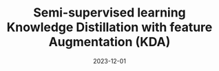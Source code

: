 ---
title: "Semi-supervised learning Knowledge Distillation with feature Augmentation (KDA)"
collection: publications
category: conferences
permalink: /publication/kda
header:
    teaser: /images/kda.png
date: 2023-12-01
authors: <b>Sungwon Woo</b>, Jeongae Lee, Jung Lee, Hojune Kim, Jinkyeong Bae, Young Choi, Jongho Nang<sup>+</sup> 
venue: 'Korean Institute of Information Scientists and Engineers 2024'
buttons:
    - type: paper
      url: https://www.dbpia.co.kr/pdf/pdfView.do?nodeId=NODE12042065&width=2048
    - type: video
      url:
---